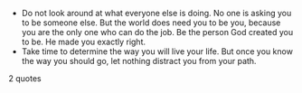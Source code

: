  - Do not look around at what everyone else is doing. No one is asking you to be someone else. But the world does need you to be you, because you are the only one who can do the job. Be the person God created you to be. He made you exactly right.
 - Take time to determine the way you will live your life. But once you know the way you should go, let nothing distract you from your path.

2 quotes